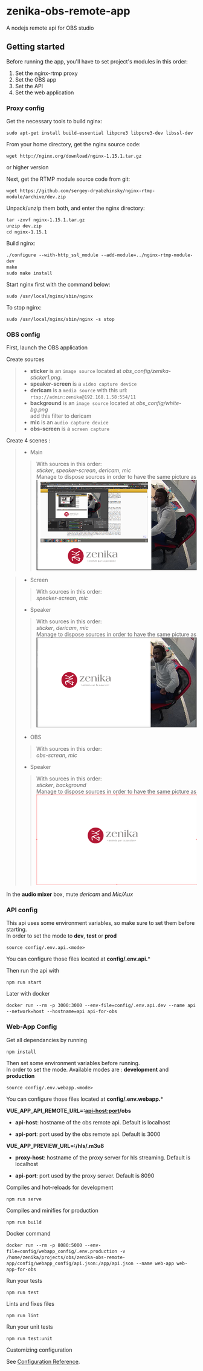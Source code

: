 # zenika-obs-remote-app
A nodejs remote api for OBS studio

## Getting started

Before running the app, you'll have to set project's modules in this order:
1. Set the nginx-rtmp proxy
2. Set the OBS app
3. Set the API
4. Set the web application 


### Proxy config 

Get the necessary tools to build nginx:  
```
sudo apt-get install build-essential libpcre3 libpcre3-dev libssl-dev 
```

From your home directory, get the nginx source code:  
```
wget http://nginx.org/download/nginx-1.15.1.tar.gz
``` 
or higher version

Next, get the RTMP module source code from git:  
```
wget https://github.com/sergey-dryabzhinsky/nginx-rtmp-module/archive/dev.zip
```

Unpack/unzip them both, and enter the nginx directory:  
```
tar -zxvf nginx-1.15.1.tar.gz
unzip dev.zip
cd nginx-1.15.1 
```

Build nginx:
```
./configure --with-http_ssl_module --add-module=../nginx-rtmp-module-dev
make
sudo make install 
```

Start nginx first with the command below:  
```
sudo /usr/local/nginx/sbin/nginx
```

To stop nginx:
```
sudo /usr/local/nginx/sbin/nginx -s stop
```


### OBS config

First, launch the OBS application

Create sources
> - **sticker** is an `image source` located at *obs_config/zenika-sticker1.png*.
> - **speaker-screen** is a `video capture device` 
> - **dericam** is a `media source` with this url: `rtsp://admin:zenika@192.168.1.58:554/11`
> - **background** is an `image source` located at *obs_config/white-bg.png*  
>  add this filter to dericam
> - **mic** is an `audio capture device`
> - **obs-screen** is a `screen capture`

 Create 4 scenes : 
> - Main
>> With sources in this order:  
>> *sticker*, *speaker-screan*, *dericam*, *mic*  
>> Manage to dispose sources in order to have the same picture as
![scene_main!](config/obs_config/scene_main.png "scene_main")

> - Screen
>> With sources in this order:  
>> *speaker-screan*, *mic*  
> - Speaker
>> With sources in this order:  
>> *sticker*, *dericam*, *mic*  
>> Manage to dispose sources in order to have the same picture as
![scene_speaker!](config/obs_config/scene_speaker.png "scene_speaker")
> - OBS
>> With sources in this order:  
>> *obs-screan*, *mic*  
> - Speaker
>> With sources in this order:  
>> *sticker*, *background*  
>> Manage to dispose sources in order to have the same picture as
![standby!](config/obs_config/standby.png "scene_speaker")

In the **audio mixer** box, mute *dericam* and *Mic/Aux* 


### API config

This api uses some environment variables, so make sure to set them before starting.  
In order to set the mode to **dev**, **test** or **prod**  
``` 
source config/.env.api.<mode>
```
You can configure those files located at **config/.env.api.***

Then run the api with 
```
npm run start
```

Later with docker
```
docker run --rm -p 3000:3000 --env-file=config/.env.api.dev --name api --network=host --hostname=api api-for-obs
```


### Web-App Config
Get all dependancies by running
```
npm install
```
Then set some environment variables before running.  
In order to set the mode.
Available modes are : **development** and **production**
```
source config/.env.webapp.<mode>
```
You can configure those files located at **config/.env.webapp.***

**VUE_APP_API_REMOTE_URL=<api-host>:<api-host:port>/obs**
* **api-host**: hostname of the obs remote api. Default is localhost

* **api-port**: port used by the obs remote api. Default is 3000

**VUE_APP_PREVIEW_URL=<proxy-host>:<proxy-port>/hls/<video-stream-name>.m3u8**
* **proxy-host**: hostname of the proxy server for hls streaming. Default is localhost

* **api-port**: port used by the proxy server. Default is 8090   


Compiles and hot-reloads for development
```
npm run serve
```

Compiles and minifies for production
```
npm run build
```

Docker command
```
docker run --rm -p 8080:5000 --env-file=config/webapp_config/.env.production -v /home/zenika/projects/obs/zenika-obs-remote-app/config/webapp_config/api.json:/app/api.json --name web-app web-app-for-obs
```

Run your tests
```
npm run test
```

Lints and fixes files
```
npm run lint
```

Run your unit tests
```
npm run test:unit
```

Customizing configuration

See [Configuration Reference](https://cli.vuejs.org/config/).
